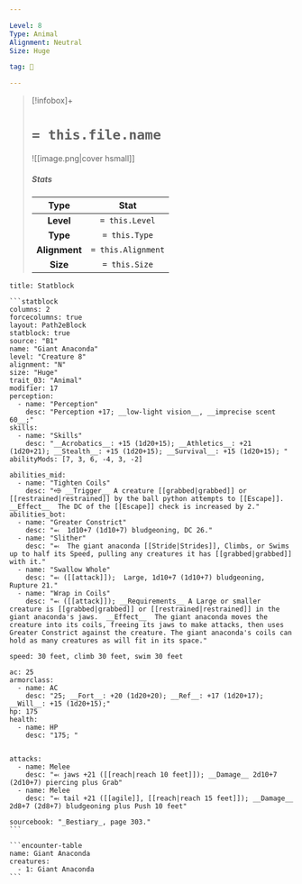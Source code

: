 ```yaml
---

Level: 8
Type: Animal
Alignment: Neutral
Size: Huge

tag: 👹

---
```


> [!infobox]+
> #  `= this.file.name`
> ![[image.png|cover hsmall]]
> ##### Stats
> Type | Stat |
> :---:|:---:|
> **Level** | `= this.Level` |
> **Type** | `= this.Type` |
> **Alignment** | `= this.Alignment` |
> **Size** | `= this.Size` |



````ad-info
title: Statblock

```statblock
columns: 2
forcecolumns: true
layout: Path2eBlock
statblock: true
source: "B1"
name: "Giant Anaconda"
level: "Creature 8"
alignment: "N"
size: "Huge"
trait_03: "Animal"
modifier: 17
perception:
  - name: "Perception"
    desc: "Perception +17; __low-light vision__, __imprecise scent 60__;"
skills:
  - name: "Skills"
    desc: "__Acrobatics__: +15 (1d20+15); __Athletics__: +21 (1d20+21); __Stealth__: +15 (1d20+15); __Survival__: +15 (1d20+15); "
abilityMods: [7, 3, 6, -4, 3, -2]

abilities_mid:
  - name: "Tighten Coils"
    desc: "⬲ __Trigger__ A creature [[grabbed|grabbed]] or [[restrained|restrained]] by the ball python attempts to [[Escape]]. __Effect__  The DC of the [[Escape]] check is increased by 2."
abilities_bot:
  - name: "Greater Constrict"
    desc: "⬻  1d10+7 (1d10+7) bludgeoning, DC 26."
  - name: "Slither"
    desc: "⬻  The giant anaconda [[Stride|Strides]], Climbs, or Swims up to half its Speed, pulling any creatures it has [[grabbed|grabbed]] with it."
  - name: "Swallow Whole"
    desc: "⬻ ([[attack]]);  Large, 1d10+7 (1d10+7) bludgeoning, Rupture 21."
  - name: "Wrap in Coils"
    desc: "⬻ ([[attack]]); __Requirements__ A Large or smaller creature is [[grabbed|grabbed]] or [[restrained|restrained]] in the giant anaconda's jaws.  __Effect__  The giant anaconda moves the creature into its coils, freeing its jaws to make attacks, then uses Greater Constrict against the creature. The giant anaconda's coils can hold as many creatures as will fit in its space."

speed: 30 feet, climb 30 feet, swim 30 feet

ac: 25
armorclass:
  - name: AC
    desc: "25; __Fort__: +20 (1d20+20); __Ref__: +17 (1d20+17); __Will__: +15 (1d20+15);"
hp: 175
health:
  - name: HP
    desc: "175; "


attacks:
  - name: Melee
    desc: "⬻ jaws +21 ([[reach|reach 10 feet]]); __Damage__ 2d10+7 (2d10+7) piercing plus Grab"
  - name: Melee
    desc: "⬻ tail +21 ([[agile]], [[reach|reach 15 feet]]); __Damage__ 2d8+7 (2d8+7) bludgeoning plus Push 10 feet"

sourcebook: "_Bestiary_, page 303."
```

```encounter-table
name: Giant Anaconda
creatures:
  - 1: Giant Anaconda
```

````


